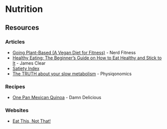 # Nutrition

## Resources

### Articles

* [Going Plant-Based \(A Vegan Diet for Fitness\)](https://www.nerdfitness.com/blog/how-to-eat-a-plant-based-diet-a-scientific-look-at-going-vegan-safely/) - Nerd Fitness
* [Healthy Eating: The Beginner’s Guide on How to Eat Healthy and Stick to It](https://jamesclear.com/eat-healthy) - James Clear
* [Satiety Index](https://www.diabetesnet.com/food-diabetes/satiety-index/)
* [The TRUTH about your slow metabolism](https://physiqonomics.com/slow-metabolism/) - Physiqonomics

### Recipes

* [One Pan Mexican Quinoa](https://damndelicious.net/2014/04/09/one-pan-mexican-quinoa/) - Damn Delicious

### Websites

* [Eat This, Not That!](https://www.eatthis.com/)

